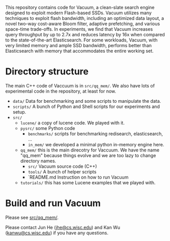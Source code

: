 This repository contains code for Vacuum, a clean-slate search engine designed to exploit modern Flash-based SSDs. Vacuum utilizes many techniques to exploit flash bandwidth, including an optimized data layout, a novel two-way cost-aware Bloom filter, adaptive prefetching, and various space-time trade-offs. In experiments, we find that Vacuum increases query throughput by up to 2.7x and reduces latency by 16x when compared to the state-of-the-art Elasticsearch. For some workloads, Vacuum, with very limited memory and ample SSD bandwidth, performs better than Elasticsearch with memory that accommodates the entire working set.

# Directory structure

The main C++ code of Vaccuum is in `src/qq_mem/`. We also have lots of experimental code in the repository, at least for now. 

- `data/` Data for benchmarking and some scripts to manipulate the data.
- `scripts/` A bunch of Python and Shell scripts for our experiments and setup.
- `src/`
    - `lucene/` a copy of lucene code. We played with it.
    - `pysrc/` some Python code
        - `benchmarks/` scripts for benchmarking redisearch, elasticsearch, ...
        - `in_mem/` we developed a minimal python in-memory engine here.
    - `qq_mem/` this is the main direcotry for Vaccuum. We have the name "qq_mem" because things evolve and we are too lazy to change directory names.
        - `src/` Vacuum source code (C++)
        - `tools/` A bunch of helper scripts
        - `README.md Instruction on how to run Vacuum
    - `tutorials/` this has some Lucene examples that we played with.

# Build and run Vacuum

Please see [src/qq_mem/](./src/qq_mem/).


Please contact Jun He (jhe@cs.wisc.edu) and Kan Wu (kanwu@cs.wisc.edu) if you have any questions.
